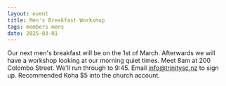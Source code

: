 ```yaml
---
layout: event
title: Men's Breakfast Workshop
tags: members mens
date: 2025-03-01
---
```


Our next men's breakfast will be on the 1st of March. Afterwards we will have a workshop looking at our morning quiet times. Meet 8am at 200 Colombo Street. We'll run through to 9:45. Email <info@trinitysc.nz> to sign up. Recommended Koha $5 into the church account.
